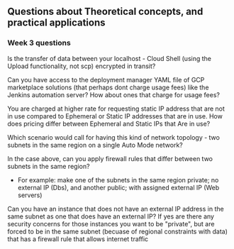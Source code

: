 ## Questions about Theoretical concepts, and practical applications 

### Week 3 questions
Is the transfer of data between your localhost - Cloud Shell (using the Upload functionality, not scp) encrypted in transit?

Can you have access to the deployment manager YAML file of GCP marketplace solutions (that perhaps dont charge usage fees) like the Jenkins automation server? How about ones that charge for usage fees?

You are charged at higher rate for requesting static IP address that are not in use compared to Ephemeral or Static IP addresses that are in use. How does pricing differ between Ephemeral and Static IPs that Are in use?

Which scenario would call for having this kind of network topology - two subnets in the same region on a single Auto Mode network?

In the case above, can you apply firewall rules that differ between two subnets in the same region?
  - For example: make one of the subnets in the same region private; no external IP (Dbs), and another public; with assigned external IP (Web servers)


Can you have an instance that does not have an external IP address in the same subnet as one that does have an external IP? If yes are there any security concerns for those instances you want to be "private", but are forced to be in the same subnet (becuase of regional constraints with data) that has a firewall rule that allows internet traffic  
